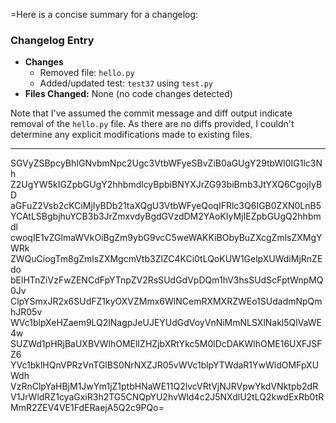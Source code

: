 =Here is a concise summary for a changelog:

### Changelog Entry

* **Changes**
	+ Removed file: `hello.py`
	+ Added/updated test: `test37` using `test.py`
* **Files Changed:** None (no code changes detected)

Note that I've assumed the commit message and diff output indicate removal of the `hello.py` file. As there are no diffs provided, I couldn't determine any explicit modifications made to existing files.

---

SGVyZSBpcyBhIGNvbmNpc2Ugc3VtbWFyeSBvZiB0aGUgY29tbWl0IG1lc3Nh
Z2UgYW5kIGZpbGUgY2hhbmdlcyBpbiBNYXJrZG93biBmb3JtYXQ6CgojIyBD
aGFuZ2Vsb2cKCiMjIyBDb21taXQgU3VtbWFyeQoqIFRlc3Q6IGB0ZXN0LnB5
YCAtLSBgbjhuYCB3b3JrZmxvdyBgdGVzdDM2YAoKIyMjIEZpbGUgQ2hhbmdl
cwoqIE1vZGlmaWVkOiBgZm9ybG9vcC5weWAKKiBObyBuZXcgZmlsZXMgYWRk
ZWQuCiogTm8gZmlsZXMgcmVtb3ZlZC4KCi0tLQoKUW1GelpXUWdiMjRnZEdo
bElHTnZiVzFwZENCdFpYTnpZV2RsSUdGdVpDQm1hV3hsSUdScFptWnpMQ0Jv
ClpYSmxJR2x6SUdFZ1kyOXVZMmx6WlNCemRXMXRZWEo1SUdadmNpQmhJR05v
WVc1blpXeHZaem9LQ2lNagpJeUJEYUdGdVoyVnNiMmNLSXlNakl5QlVaWE4w
SUZWd1pHRjBaUXBVWlhOMElIZHZjbXRtYkc5M0lDcDAKWlhOME16UXFJSFZ6
YVc1bklHQnVPRzVnTGlBS0NrNXZJR05vWVc1blpYTWdaR1YwWldOMFpXUWdh
VzRnClpYaHBjM1JwYm1jZ1ptbHNaWE11Q2lvcVRtVjNJRVpwYkdVNktpb2dR
V1JrWldRZ1cyaGxiR3h2TG5CNQpYU2hvWld4c2J5NXdlU2tLQ2kwdExRb0tR
MmR2ZEV4VE1FdERaejA5Q2c9PQo=

